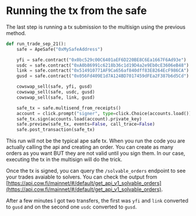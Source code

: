 # Running the tx from the safe

The last step is running a tx submission to the multisign using the previous method.

```python
def run_trade_sep_21():
    safe = ApeSafe("0xMySafeAddress")

    yfi = safe.contract("0x0bc529c00C6401aEF6D220BE8C6Ea1667F6Ad93e")
    usdc = safe.contract("0xA0b86991c6218b36c1d19D4a2e9Eb0cE3606eB48")
    link = safe.contract("0x514910771AF9Ca656af840dff83E8264EcF986CA")
    gusd = safe.contract("0x056Fd409E1d7A124BD7017459dFEa2F387b6d5Cd")

    cowswap_sell(safe, yfi, gusd)
    cowswap_sell(safe, usdc, gusd)
    cowswap_sell(safe, link, gusd)

    safe_tx = safe.multisend_from_receipts()
    account = click.prompt("signer", type=click.Choice(accounts.load()))
    safe_tx.sign(accounts.load(account).private_key)
    safe.preview(safe_tx, events=False, call_trace=False)
    safe.post_transaction(safe_tx)
```

This run will not be the typical ape safe tx. When you run the code you are actually calling the api and creating an order. You can create as many orders as you want BUT they are not valid until you sign them. In our case, executing the tx in the multisign will do the trick.

Once the tx is signed, you can query the `/solvable_orders` endpoint to see your trades avaiable to solvers. You can check the output from [https://api.cow.fi/mainnet/#/default/get_api_v1_solvable_orders](https://api.cow.fi/mainnet/#/default/get_api_v1_solvable_orders).

After a few minutes I got two transfers, the first was `yfi` and `link` converted to `gusd` and on the second one `usdc` converted to `gusd`.
